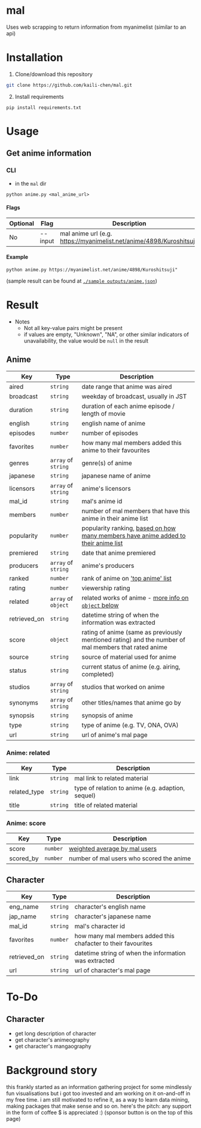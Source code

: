 # mal 
Uses web scrapping to return information from myanimelist (similar to an api)

# Installation
1. Clone/download this repository 
```bash
git clone https://github.com/kaili-chen/mal.git
```
2. Install requirements 
```
pip install requirements.txt
```

# Usage 
## Get anime information
### CLI
* in the `mal` dir
```
python anime.py <mal_anime_url> 
```
#### Flags
| Optional | Flag | Description |
| --- | --- | --- |
| No | --input | mal anime url (e.g. https://myanimelist.net/anime/4898/Kuroshitsuji) |

#### Example
```
python anime.py https://myanimelist.net/anime/4898/Kuroshitsuji"
```
(sample result can be found at [`./sample outputs/anime.json`](https://github.com/kaili-chen/mal/blob/master/sample%20outputs/anime.json))

# Result
* Notes
    * Not all key-value pairs might be present
    * if values are empty, "Unknown", "NA", or other similar indicators of unavailability, the value would be `null` in the result

## Anime 
| Key | Type | Description |
| --- | --- | --- |
| aired | `string` | date range that anime was aired |
| broadcast | `string` | weekday of broadcast, usually in JST |
| duration | `string` | duration of each anime episode / length of movie |
| english | `string` | english name of anime |
| episodes | `number` | number of episodes |
| favorites | `number` | how many mal members added this anime to their favourites |
| genres | `array` of `string` | genre(s) of anime |
| japanese | `string` |  japanese name of anime |
| licensors | `array` of `string` |anime's licensors |
| mal_id | `string` | mal's anime id |
| members | `number` | number of mal members that have this anime in their anime list |
| popularity | `number` | popularity ranking, [based on how many members have anime added to their anime list](https://myanimelist.net/info.php?go=topanime) |
| premiered | `string` | date that anime premiered |
| producers | `array` of `string` | anime's producers |
| ranked | `number` | rank of anime on ['top anime' list](https://myanimelist.net/info.php?go=topanime)|
| rating | `number` | viewership rating |
| related | `array` of `object` | related works of anime - [more info on `object` below](#anime-related) |
| retrieved_on | `string` | datetime string of when the information was extracted |
| score | `object` | rating of anime (same as previously mentioned rating) and the number of mal members that rated anime |
| source | `string` | source of material used for anime |
| status | `string` | current status of anime (e.g. airing, completed) |
| studios | `array` of `string` | studios that worked on anime |
| synonyms | `array` of `string` | other titles/names that anime go by |
| synopsis | `string` | synopsis of anime |
| type | `string` | type of anime (e.g. TV, ONA, OVA) |
| url | `string` | url of anime's mal page |

### Anime: related
| Key | Type | Description |
| --- | --- | --- |
| link | `string` | mal link to related material |
| related_type | `string` | type of relation to anime (e.g. adaption, sequel) |
| title | `string` | title of related material |

### Anime: score
| Key | Type | Description |
| --- | --- | --- |
| score | `number` | [weighted average by mal users](https://myanimelist.net/info.php?go=topanime) |
| scored_by | `number` | number of mal users who scored the anime |

## Character
| Key | Type | Description |
| --- | --- | --- |
| eng_name | `string` | character's english name |
| jap_name | `string` | character's japanese name |
| mal_id | `string` | mal's character id |
| favorites | `number` | how many mal members added this chafacter to their favourites |
| retrieved_on | `string` | datetime string of when the information was extracted |
| url | `string` | url of character's mal page |

# To-Do
## Character
* get long description of character
* get character's animeography
* get character's mangaography

# Background story
this frankly started as an information gathering project for some mindlessly fun visualisations but i got too invested and am working on it on-and-off in my free time. i am still motivated to refine it, as a way to learn data mining, making packages that make sense and so on. here's the pitch: any support in the form of coffee $ is appreciated :) (sponsor button is on the top of this page)